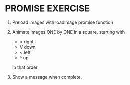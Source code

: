 # PROMISE EXERCISE

1. Preload images with loadImage promise function
2. Animate images ONE by ONE in a square. starting with

    - \> right
    - V down
    - < left
    - ^ up

    in that order

3. Show a message when complete.